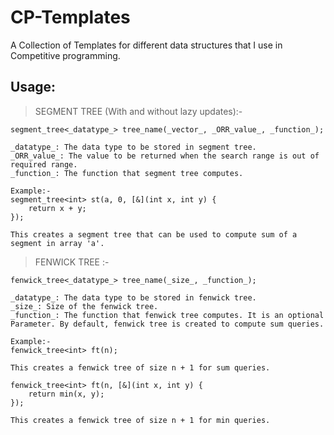 # CP-Templates
A Collection of Templates for different data structures that I use in Competitive programming.

## Usage:
> SEGMENT TREE (With and without lazy updates):-
    
    segment_tree<_datatype_> tree_name(_vector_, _ORR_value_, _function_);

    _datatype_: The data type to be stored in segment tree.
    _ORR_value_: The value to be returned when the search range is out of required range.
    _function_: The function that segment tree computes.

    Example:-
    segment_tree<int> st(a, 0, [&](int x, int y) {
        return x + y;
    });

    This creates a segment tree that can be used to compute sum of a segment in array 'a'.

> FENWICK TREE :-

    fenwick_tree<_datatype_> tree_name(_size_, _function_);

    _datatype_: The data type to be stored in fenwick tree.
    _size_: Size of the fenwick tree.
    _function_: The function that fenwick tree computes. It is an optional Parameter. By default, fenwick tree is created to compute sum queries.

    Example:-
    fenwick_tree<int> ft(n);

    This creates a fenwick tree of size n + 1 for sum queries.

    fenwick_tree<int> ft(n, [&](int x, int y) {
        return min(x, y);
    });

    This creates a fenwick tree of size n + 1 for min queries.